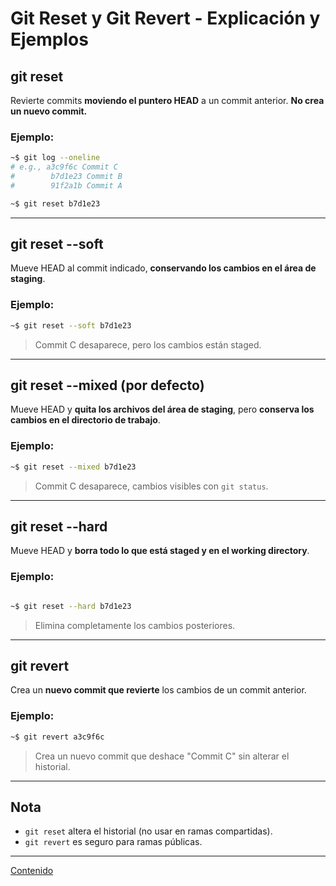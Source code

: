 # Git Reset y Git Revert - Explicación y Ejemplos

## git reset

Revierte commits **moviendo el puntero HEAD** a un commit anterior. **No crea un nuevo commit.**

### Ejemplo:

```bash
~$ git log --oneline
# e.g., a3c9f6c Commit C
#        b7d1e23 Commit B
#        91f2a1b Commit A

~$ git reset b7d1e23
```

---

## git reset --soft

Mueve HEAD al commit indicado, **conservando los cambios en el área de staging**.

### Ejemplo:

```bash
~$ git reset --soft b7d1e23
```

> Commit C desaparece, pero los cambios están staged.

---

## git reset --mixed (por defecto)

Mueve HEAD y **quita los archivos del área de staging**, pero **conserva los cambios en el directorio de trabajo**.

### Ejemplo:

```bash
~$ git reset --mixed b7d1e23
```

> Commit C desaparece, cambios visibles con `git status`.

---

## git reset --hard

Mueve HEAD y **borra todo lo que está staged y en el working directory**.

### Ejemplo:
```bash

~$ git reset --hard b7d1e23
```

> Elimina completamente los cambios posteriores.

---

## git revert

Crea un **nuevo commit que revierte** los cambios de un commit anterior.

### Ejemplo:

```bash
~$ git revert a3c9f6c
```

> Crea un nuevo commit que deshace "Commit C" sin alterar el historial.

---

## Nota

- `git reset` altera el historial (no usar en ramas compartidas).
- `git revert` es seguro para ramas públicas.

---

[Contenido](README.md)
